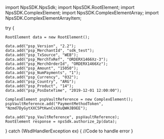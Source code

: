 import NpsSDK.NpsSdk;
import NpsSDK.RootElement;
import NpsSDK.ComplexElement;
import NpsSDK.ComplexElementArray;
import NpsSDK.ComplexElementArrayItem;

try {

    RootElement data = new RootElement();

    data.add("psp_Version", "2.2");
    data.add("psp_MerchantId", "sdk_test");
    data.add("psp_TxSource", "WEB");
    data.add("psp_MerchTxRef", "ORDERX1466Xz-3");
    data.add("psp_MerchOrderId", "ORDERX1466Xz");
    data.add("psp_Amount", "15050");
    data.add("psp_NumPayments", "1");
    data.add("psp_Currency", "032");
    data.add("psp_Country", "ARG");
    data.add("psp_Product", "14");
    data.add("psp_PosDateTime", "2019-12-01 12:00:00");

    ComplexElement pspVaultReference = new ComplexElement();
    pspVaultReference.add("PaymentMethodToken", "Nzmd7DyGytXXC5PtKwnCsXXuQWHJB9EE");

    data.add("psp_VaultReference", pspVaultReference);
    RootElement response = npsSdk.authorize_2p(data);

} catch (WsdlHandlerException ex) {
    //Code to handle error
}

